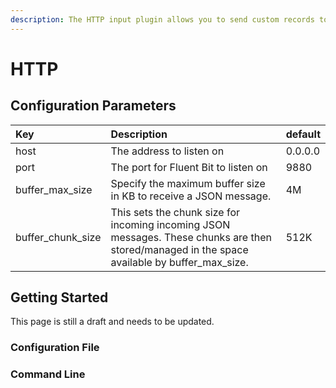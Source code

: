 ```yaml
---
description: The HTTP input plugin allows you to send custom records to an HTTP endpoint.
---
```


# HTTP

## Configuration Parameters

| **Key** | Description | default |
| :--- | :--- | :--- |
| host | The address to listen on | 0.0.0.0 |
| port | The port for Fluent Bit to listen on | 9880 |
| buffer\_max\_size | Specify the maximum buffer size in KB to receive a JSON message. | 4M |
| buffer\_chunk\_size | This sets the chunk size for incoming incoming JSON messages. These chunks are then stored/managed in the space available by buffer\_max\_size.  | 512K |

## Getting Started

This page is still a draft and needs to be updated.

### Configuration File

### Command Line

#### 


